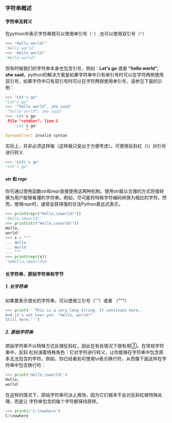 ### 字符串概述

#### 字符串及转义

在python中表示字符串既可以使用单引号（`'`）,也可以使用双引号（`"`）

```python
>>> "Hello world!"
'Hello world'
>>> 'Hello world!'
'Hello world!'
```

但有时候我们的字符串本身也包含引号，例如：**Let's go** 或者 **”hello world“, she said**，python的解决方案是如果字符串中只有单引号时可以在字符两侧使用双引号，如果字符中只有双引号时可以在字符两侧使用单引号，请参见下面的示例：

```python
>>> "Let's go"
"Let's go"
>>> '”hello world“, she said'
'”hello world“, she said'
>>> 'Let's go'
 File "<stdin>", line 1
    'Let's go'
         ^
SyntaxError: invalid syntax
```

实际上，并非必须这样做（这样做只是出于方便考虑）。可使用反斜杠（\）对引号进行转义

```python
>>> 'Let\'s go'
"Let's go"
```

#### str 和 repr

你可通过使用函数str和repr直接使用这两种机制。使用str能以合理的方式将值转换为用户能够看懂的字符串。例如，尽可能将特殊字符编码转换为相应的字符。然而，使用repr时，通常会获得值的合法Python表达式表示。

```python
>>> print(repr("Hello,\nworld!"))
'Hello,\nworld!'
>>> print(str("Hello,\nworld!"))
Hello,
world!
>>> s = """
... Hello
... World
... """
>>> print(repr(s))
'\nHello,\nworld\n'
```

#### 长字符串、原始字符串和字节

##### 1. 长字符串

如果要表示很长的字符串，可以使用三引号（'''）或者 （"""）

```python
>>> print('''This is a very long string. It continues here.
And it's not over yet. "Hello, world!"
Still here.''')
```

##### 2. 原始字符串

原始字符串不以特殊方式处理反斜杠，因此在有些情况下很有用②。在常规字符串中，反斜
杠扮演着特殊角色：它对字符进行转义，让你能够在字符串中包含原本无法包含的字符。例如，你已经看到可使用\n表示换行符，从而像下面这样在字符串中包含换行符：

```python
>>> print('Hello,\nworld!')
Hello,
world!
```

在这样的情况下，原始字符串可派上用场，因为它们根本不会对反斜杠做特殊处理，而是让
字符串包含的每个字符都保持原样。

```python
>>> print(r'C:\nowhere')
C:\nowhere
```